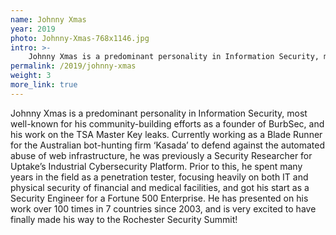 ```yaml
---
name: Johnny Xmas
year: 2019
photo: Johnny-Xmas-768x1146.jpg
intro: >-
    Johnny Xmas is a predominant personality in Information Security, most well-known for his community-building efforts as a founder of BurbSec, and his work on the TSA Master Key leaks. Currently working as a Blade Runner for the Australian bot-hunting firm ‘Kasada’ to defend against the automated abuse of web infrastructure, he was previously a Security Researcher for Uptake’s Industrial Cybersecurity Platform.
permalink: /2019/johnny-xmas
weight: 3
more_link: true
---
```


Johnny Xmas is a predominant personality in Information Security, most well-known for his community-building efforts as a founder of BurbSec, and his work on the TSA Master Key leaks. Currently working as a Blade Runner for the Australian bot-hunting firm ‘Kasada’ to defend against the automated abuse of web infrastructure, he was previously a Security Researcher for Uptake’s Industrial Cybersecurity Platform. Prior to this, he spent many years in the field as a penetration tester, focusing heavily on both IT and physical security of financial and medical facilities, and got his start as a Security Engineer for a Fortune 500 Enterprise. He has presented on his work over 100 times in 7 countries since 2003, and is very excited to have finally made his way to the Rochester Security Summit!